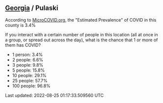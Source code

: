 
## [Georgia](/united-states/georgia) / Pulaski

According to [MicroCOVID.org](http://microcovid.org),
the "Estimated Prevalence" of COVID in this county is 3.4%

If you interact with a certain number of people in this location
(all at once in a group, or spread out across the day), what is the chance that
1 or more of them has COVID?

- 1 person: 3.4%
- 2 people: 6.6%
- 3 people: 9.8%
- 5 people: 15.8%
- 10 people: 29.1%
- 25 people: 57.7%
- 100 people: 96.8%

Last updated: 2022-08-25 01:17:33.509560 UTC
